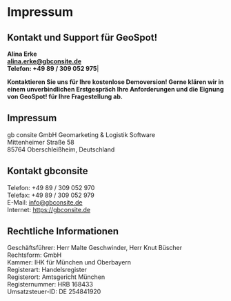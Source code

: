 # Impressum

## Kontakt und Support für GeoSpot!


**Alina Erke<br>[alina.erke@gbconsite.de](mailto:alina.erke@gbconsite.de)<br>Telefon: +49 89 / 309 052 975**|


**Kontaktieren Sie uns für Ihre kostenlose Demoversion! 
Gerne klären wir in einem unverbindlichen Erstgespräch Ihre Anforderungen und die Eignung von GeoSpot! für Ihre Fragestellung ab.**

## Impressum
gb consite GmbH Geomarketing & Logistik Software<br>
Mittenheimer Straße 58<br>
85764 Oberschleißheim, Deutschland<br>

## Kontakt gbconsite
Telefon: +49 89 / 309 052 970<br>
Telefax: +49 89 / 309 052 979<br>
E-Mail: [info@gbconsite.de](mailto:info@gbconsite.de)<br>
Internet: <https://gbconsite.de> <br>


## Rechtliche Informationen
Geschäftsführer: Herr Malte Geschwinder, Herr Knut Büscher<br>
Rechtsform: GmbH<br>
Kammer: IHK für München und Oberbayern<br>
Registerart: Handelsregister<br>
Registerort: Amtsgericht München<br>
Registernummer: HRB 168433<br>
Umsatzsteuer-ID: DE 254841920<br>
